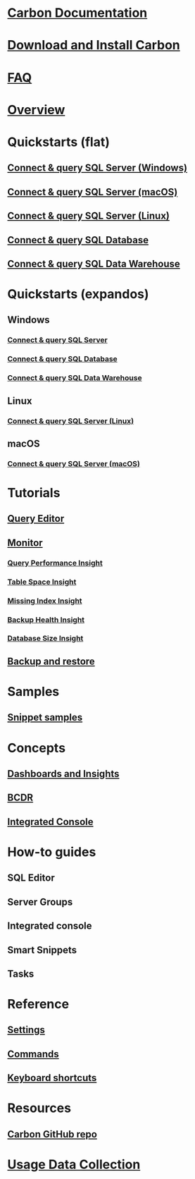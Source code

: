 # [Carbon Documentation](index.md)
# [Download and Install Carbon](download.md)
# [FAQ](faq.md)
# [Overview](overview.md)
# Quickstarts (flat)
## [Connect & query SQL Server (Windows)](get-started-sql-server.md)
## [Connect & query SQL Server (macOS)](get-started-sql-server-mac.md)
## [Connect & query SQL Server (Linux)](get-started-sql-linux.md)
## [Connect & query SQL Database](get-started-sql-database.md)
## [Connect & query SQL Data Warehouse](get-started-sql-dw.md)
# Quickstarts (expandos)
## Windows
### [Connect & query SQL Server](get-started-sql-server.md)
### [Connect & query SQL Database](get-started-sql-database.md)
### [Connect & query SQL Data Warehouse](get-started-sql-dw.md)
## Linux
### [Connect & query SQL Server (Linux)](get-started-sql-linux.md)
## macOS
### [Connect & query SQL Server (macOS)](get-started-sql-server-mac.md)
# Tutorials
## [Query Editor](tutorial-modern-code-flow-sql-server.md) 
## [Monitor](tutorial-monitoring-sql-server.md)
### [Query Performance Insight](tutorial-qds-sql-server.md)
### [Table Space Insight](tutorial-table-space-sql-server.md)
### [Missing Index Insight](tutorial-missing-index-sql-server.md) 
### [Backup Health Insight](tutorial-backup-health-sql-server.md)
### [Database Size Insight](tutorial-db-size-sql-server.md)
## [Backup and restore](tutorial-backup-restore-sql-server.md)
# Samples
## [Snippet samples]()
# Concepts
## [Dashboards and Insights]()
## [BCDR]()
## [Integrated Console]()
# How-to guides
## SQL Editor
## Server Groups
## Integrated console
## Smart Snippets
## Tasks
# Reference
## [Settings](settings.md)
## [Commands](commands.md)
## [Keyboard shortcuts](key-bindings.md)
# Resources
## [Carbon GitHub repo](https://www.github.com/Microsoft/Carbon)
# [Usage Data Collection](usage-data-collection.md)